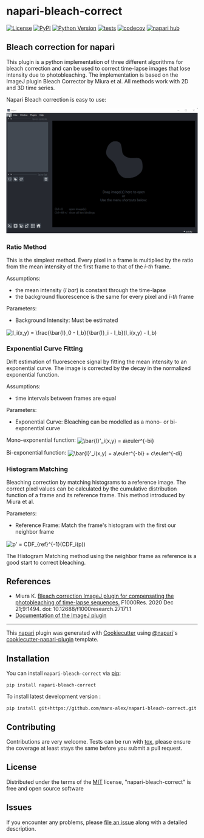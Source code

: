 # napari-bleach-correct

[![License](https://img.shields.io/github/license/marx-alex/napari-bleach-correct)](https://github.com/marx-alex/napari-bleach-correct)
[![PyPI](https://img.shields.io/pypi/v/napari-bleach-correct.svg?color=green)](https://pypi.org/project/napari-bleach-correct)
[![Python Version](https://img.shields.io/pypi/pyversions/napari-bleach-correct.svg?color=green)](https://python.org)
[![tests](https://github.com/marx-alex/napari-bleach-correct/workflows/tests/badge.svg)](https://github.com/marx-alex/napari-bleach-correct/actions)
[![codecov](https://codecov.io/gh/marx-alex/napari-bleach-correct/branch/main/graph/badge.svg)](https://codecov.io/gh/marx-alex/napari-bleach-correct)
[![napari hub](https://img.shields.io/endpoint?url=https://api.napari-hub.org/shields/napari-bleach-correct)](https://napari-hub.org/plugins/napari-bleach-correct)

## Bleach correction for napari

This plugin is a python implementation of three different algorithms for bleach correction and can be used 
to correct time-lapse images that lose intensity due to photobleaching. The implementation is based on the ImageJ 
plugin Bleach Corrector by Miura et al. All methods work with 2D and 3D time series.

Napari Bleach correction is easy to use:

![Demo](./data/demo.gif)

### Ratio Method

This is the simplest method. Every pixel in a frame is multiplied by the ratio from the mean intensity of the 
first frame to that of the *i-th* frame.

Assumptions:
* the mean intensity (*I bar*) is constant through the time-lapse
* the background fluorescence is the same for every pixel and *i-th* frame

Parameters:
* Background Intensity: Must be estimated

<img src="http://www.sciweavers.org/tex2img.php?eq=I_i%28x%2Cy%29%20%3D%20%5Cfrac%7B%5Cbar%7BI%7D_0%20-%20I_b%7D%7B%5Cbar%7BI%7D_i%20-%20I_b%7D%28I_i%28x%2Cy%29%20-%20I_b%29&bc=White&fc=Black&im=jpg&fs=12&ff=arev&edit=0" align="center" border="0" alt="I_i(x,y) = \frac{\bar{I}_0 - I_b}{\bar{I}_i - I_b}(I_i(x,y) - I_b)" width="232" height="49" />

### Exponential Curve Fitting

Drift estimation of fluorescence signal by fitting the mean intensity to an exponential curve.
The image is corrected by the decay in the normalized exponential function.

Assumptions:
* time intervals between frames are equal

Parameters:
* Exponential Curve: Bleaching can be modelled as a mono- or bi-exponential curve

Mono-exponential function:
<img src="http://www.sciweavers.org/tex2img.php?eq=%5Cbar%7BI%7D%27_i%28x%2Cy%29%20%3D%20a%5Ceuler%5E%7B-bi%7D&bc=White&fc=Black&im=jpg&fs=12&ff=arev&edit=0" align="center" border="0" alt="\bar{I}'_i(x,y) = a\euler^{-bi}" width="115" height="28" />

Bi-exponential function:
<img src="http://www.sciweavers.org/tex2img.php?eq=%5Cbar%7BI%7D%27_i%28x%2Cy%29%20%3D%20a%5Ceuler%5E%7B-bi%7D%20%2B%20c%5Ceuler%5E%7B-di%7D&bc=White&fc=Black&im=jpg&fs=12&ff=arev&edit=0" align="center" border="0" alt="\bar{I}'_i(x,y) = a\euler^{-bi} + c\euler^{-di}" width="168" height="28" />

### Histogram Matching

Bleaching correction by matching histograms to a reference image.
The correct pixel values can be calculated by the cumulative distribution function
of a frame and its reference frame. This method introduced by Miura et al.

Parameters:
* Reference Frame: Match the frame's histogram with the first our neighbor frame 

<img src="http://www.sciweavers.org/tex2img.php?eq=p%27%20%3D%20CDF_%7Bref%7D%5E%7B-1%7D%28CDF_i%28p%29%29&bc=White&fc=Black&im=jpg&fs=12&ff=arev&edit=0" align="center" border="0" alt="p' = CDF_{ref}^{-1}(CDF_i(p))" width="178" height="28" />

The Histogram Matching method using the neighbor frame as reference is a good start to correct bleaching.

## References

* Miura K. [Bleach correction ImageJ plugin for compensating the photobleaching of time-lapse sequences.](https://www.ncbi.nlm.nih.gov/pmc/articles/PMC7871415/) F1000Res. 2020 Dec 21;9:1494. doi: 10.12688/f1000research.27171.1
* [Documentation of the ImageJ plugin](https://wiki.cmci.info/downloads/bleach_corrector)
----------------------------------

This [napari] plugin was generated with [Cookiecutter] using [@napari]'s [cookiecutter-napari-plugin] template.

<!--
Don't miss the full getting started guide to set up your new package:
https://github.com/napari/cookiecutter-napari-plugin#getting-started

and review the napari docs for plugin developers:
https://napari.org/plugins/stable/index.html
-->

## Installation

You can install `napari-bleach-correct` via [pip]:

    pip install napari-bleach-correct



To install latest development version :

    pip install git+https://github.com/marx-alex/napari-bleach-correct.git


## Contributing

Contributions are very welcome. Tests can be run with [tox], please ensure
the coverage at least stays the same before you submit a pull request.

## License

Distributed under the terms of the [MIT] license,
"napari-bleach-correct" is free and open source software

## Issues

If you encounter any problems, please [file an issue] along with a detailed description.

[napari]: https://github.com/napari/napari
[Cookiecutter]: https://github.com/audreyr/cookiecutter
[@napari]: https://github.com/napari
[MIT]: http://opensource.org/licenses/MIT
[BSD-3]: http://opensource.org/licenses/BSD-3-Clause
[GNU GPL v3.0]: http://www.gnu.org/licenses/gpl-3.0.txt
[GNU LGPL v3.0]: http://www.gnu.org/licenses/lgpl-3.0.txt
[Apache Software License 2.0]: http://www.apache.org/licenses/LICENSE-2.0
[Mozilla Public License 2.0]: https://www.mozilla.org/media/MPL/2.0/index.txt
[cookiecutter-napari-plugin]: https://github.com/napari/cookiecutter-napari-plugin

[file an issue]: https://github.com/marx-alex/napari-bleach-correct/issues

[napari]: https://github.com/napari/napari
[tox]: https://tox.readthedocs.io/en/latest/
[pip]: https://pypi.org/project/pip/
[PyPI]: https://pypi.org/
